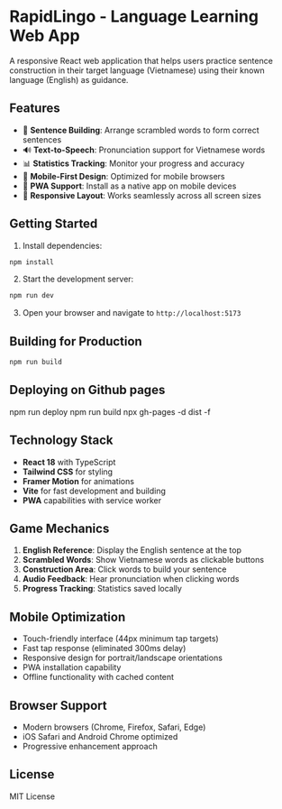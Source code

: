 # RapidLingo - Language Learning Web App

A responsive React web application that helps users practice sentence construction in their target language (Vietnamese) using their known language (English) as guidance.

## Features

- 🎯 **Sentence Building**: Arrange scrambled words to form correct sentences
- 🔊 **Text-to-Speech**: Pronunciation support for Vietnamese words
- 📊 **Statistics Tracking**: Monitor your progress and accuracy
- 📱 **Mobile-First Design**: Optimized for mobile browsers
- 🚀 **PWA Support**: Install as a native app on mobile devices
- 🎨 **Responsive Layout**: Works seamlessly across all screen sizes

## Getting Started

1. Install dependencies:
```bash
npm install
```

2. Start the development server:
```bash
npm run dev
```

3. Open your browser and navigate to `http://localhost:5173`

## Building for Production

```bash
npm run build
```

## Deploying on Github pages
npm run deploy
npm run build
npx gh-pages -d dist -f

## Technology Stack

- **React 18** with TypeScript
- **Tailwind CSS** for styling
- **Framer Motion** for animations
- **Vite** for fast development and building
- **PWA** capabilities with service worker

## Game Mechanics

1. **English Reference**: Display the English sentence at the top
2. **Scrambled Words**: Show Vietnamese words as clickable buttons
3. **Construction Area**: Click words to build your sentence
4. **Audio Feedback**: Hear pronunciation when clicking words
5. **Progress Tracking**: Statistics saved locally

## Mobile Optimization

- Touch-friendly interface (44px minimum tap targets)
- Fast tap response (eliminated 300ms delay)
- Responsive design for portrait/landscape orientations
- PWA installation capability
- Offline functionality with cached content

## Browser Support

- Modern browsers (Chrome, Firefox, Safari, Edge)
- iOS Safari and Android Chrome optimized
- Progressive enhancement approach

## License

MIT License
